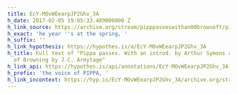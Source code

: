 ```yaml
---
title: EcY-MOvWEearpJP2Ghv_3A
h_date: 2017-02-05 19:05:33.489000000 Z
h_link_source: https://archive.org/stream/pipppasseswithan00browuoft/pipppasseswithan00browuoft_djvu.txt
h_exact: 'he year ''s at the spring, '
h_suffix: ''
h_link_hypothesis: https://hypothes.is/a/EcY-MOvWEearpJP2Ghv_3A
h_title: Full text of "Pippa passes. With an introd. by Arthur Symons and a portrait
  of Browning by J.C. Armytage"
h_link_api: https://hypothes.is/api/annotations/EcY-MOvWEearpJP2Ghv_3A
h_prefix: 'the voice of PIPPA, '
h_link_incontext: https://hyp.is/EcY-MOvWEearpJP2Ghv_3A/archive.org/stream/pipppasseswithan00browuoft/pipppasseswithan00browuoft_djvu.txt
---
```


